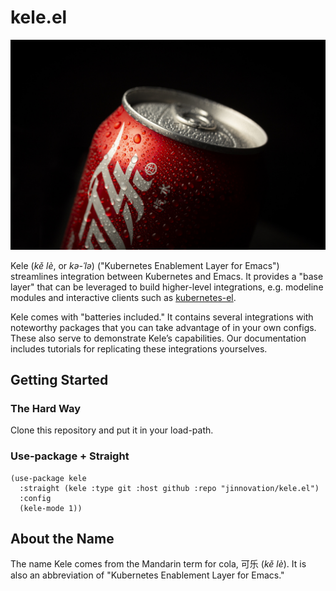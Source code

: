 # kele.el

![img](docs/img/kele.jpg)

Kele (*kě lè*, or *kə-ˈlə*) ("Kubernetes Enablement Layer for Emacs")
streamlines integration between Kubernetes and Emacs. It provides a "base layer"
that can be leveraged to build higher-level integrations, e.g. modeline modules
and interactive clients such as
[kubernetes-el](https://github.com/kubernetes-el/kubernetes-el).

Kele comes with "batteries included." It contains several integrations with
noteworthy packages that you can take advantage of in your own configs. These
also serve to demonstrate Kele&rsquo;s capabilities. Our documentation includes
tutorials for replicating these integrations yourselves.

## Getting Started

### The Hard Way

Clone this repository and put it in your load-path.

### Use-package + Straight

```emacs-lisp
(use-package kele
  :straight (kele :type git :host github :repo "jinnovation/kele.el")
  :config
  (kele-mode 1))
```

## About the Name

The name Kele comes from the Mandarin term for cola, 可乐 (*kě lè*). It is
also an abbreviation of "Kubernetes Enablement Layer for Emacs."


